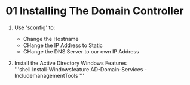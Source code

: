 # 01 Installing The Domain Controller

1. Use 'sconfig' to:
    - Change the Hostname
    - CHange the IP Address to Static
    - CHange the DNS Server to our own IP Address

2. Install the Active Directory Windows Features    
'''shell
Install-Windowsfeature AD-Domain-Services -IncludemanagementTools
'''



